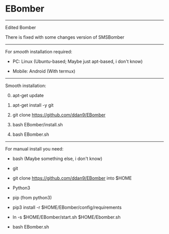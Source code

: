 # EBomber

-----------------------------------------------

Edited Bomber

There is fixed with some changes version of SMSBomber

-----------------------------------------------

For _smooth_ installation required: 

- PC: Linux (Ubuntu-based; Maybe just apt-based, i don't know)

- Mobile: Android (With termux)

-----------------------------------------------

Smooth installation:

0. apt-get update 

1. apt-get install -y git

3. git clone https://github.com/ddan9/EBomber

4. bash EBomber/install.sh

5. bash EBomber.sh

-----------------------------------------------

For manual install you need:

- bash (Maybe something else, i don't know)

- git

- git clone https://github.com/ddan9/EBomber into $HOME

- Python3

- pip (from python3)

- pip3 install -r $HOME/EBomber/config/requirements

- ln -s $HOME/EBomber/start.sh $HOME/Ebomber.sh

- bash EBomber.sh

